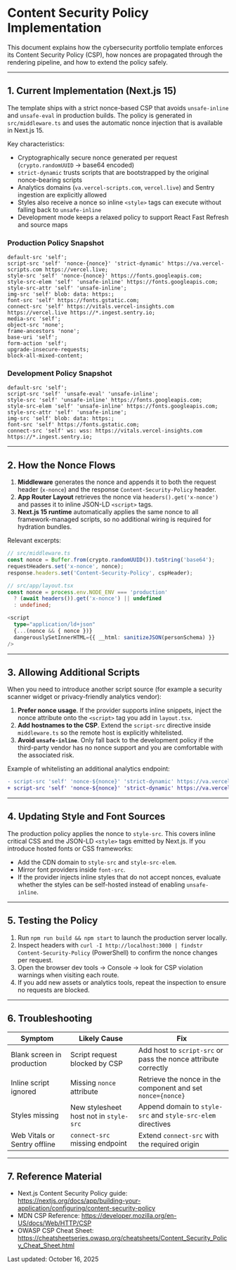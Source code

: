 # Content Security Policy Implementation

This document explains how the cybersecurity portfolio template enforces its Content Security Policy (CSP), how nonces are propagated through the rendering pipeline, and how to extend the policy safely.

---

## 1. Current Implementation (Next.js 15)

The template ships with a strict nonce-based CSP that avoids `unsafe-inline` and `unsafe-eval` in production builds. The policy is generated in `src/middleware.ts` and uses the automatic nonce injection that is available in Next.js 15.

Key characteristics:

- Cryptographically secure nonce generated per request (`crypto.randomUUID` → base64 encoded)
- `strict-dynamic` trusts scripts that are bootstrapped by the original nonce-bearing scripts
- Analytics domains (`va.vercel-scripts.com`, `vercel.live`) and Sentry ingestion are explicitly allowed
- Styles also receive a nonce so inline `<style>` tags can execute without falling back to `unsafe-inline`
- Development mode keeps a relaxed policy to support React Fast Refresh and source maps

### Production Policy Snapshot

```text
default-src 'self';
script-src 'self' 'nonce-{nonce}' 'strict-dynamic' https://va.vercel-scripts.com https://vercel.live;
style-src 'self' 'nonce-{nonce}' https://fonts.googleapis.com;
style-src-elem 'self' 'unsafe-inline' https://fonts.googleapis.com;
style-src-attr 'self' 'unsafe-inline';
img-src 'self' blob: data: https:;
font-src 'self' https://fonts.gstatic.com;
connect-src 'self' https://vitals.vercel-insights.com https://vercel.live https://*.ingest.sentry.io;
media-src 'self';
object-src 'none';
frame-ancestors 'none';
base-uri 'self';
form-action 'self';
upgrade-insecure-requests;
block-all-mixed-content;
```

### Development Policy Snapshot

```text
default-src 'self';
script-src 'self' 'unsafe-eval' 'unsafe-inline';
style-src 'self' 'unsafe-inline' https://fonts.googleapis.com;
style-src-elem 'self' 'unsafe-inline' https://fonts.googleapis.com;
style-src-attr 'self' 'unsafe-inline';
img-src 'self' blob: data: https:;
font-src 'self' https://fonts.gstatic.com;
connect-src 'self' ws: wss: https://vitals.vercel-insights.com https://*.ingest.sentry.io;
```

---

## 2. How the Nonce Flows

1. **Middleware** generates the nonce and appends it to both the request header (`x-nonce`) and the response `Content-Security-Policy` header.
2. **App Router Layout** retrieves the nonce via `headers().get('x-nonce')` and passes it to inline JSON-LD `<script>` tags.
3. **Next.js 15 runtime** automatically applies the same nonce to all framework-managed scripts, so no additional wiring is required for hydration bundles.

Relevant excerpts:

```typescript
// src/middleware.ts
const nonce = Buffer.from(crypto.randomUUID()).toString('base64');
requestHeaders.set('x-nonce', nonce);
response.headers.set('Content-Security-Policy', cspHeader);

// src/app/layout.tsx
const nonce = process.env.NODE_ENV === 'production'
  ? (await headers()).get('x-nonce') || undefined
  : undefined;

<script
  type="application/ld+json"
  {...(nonce && { nonce })}
  dangerouslySetInnerHTML={{ __html: sanitizeJSON(personSchema) }}
/>
```

---

## 3. Allowing Additional Scripts

When you need to introduce another script source (for example a security scanner widget or privacy-friendly analytics vendor):

1. **Prefer nonce usage**. If the provider supports inline snippets, inject the nonce attribute onto the `<script>` tag you add in `layout.tsx`.
2. **Add hostnames to the CSP**. Extend the `script-src` directive inside `middleware.ts` so the remote host is explicitly whitelisted.
3. **Avoid `unsafe-inline`**. Only fall back to the development policy if the third-party vendor has no nonce support and you are comfortable with the associated risk.

Example of whitelisting an additional analytics endpoint:

```diff
- script-src 'self' 'nonce-${nonce}' 'strict-dynamic' https://va.vercel-scripts.com https://vercel.live;
+ script-src 'self' 'nonce-${nonce}' 'strict-dynamic' https://va.vercel-scripts.com https://vercel.live https://analytics.example.com;
```

---

## 4. Updating Style and Font Sources

The production policy applies the nonce to `style-src`. This covers inline critical CSS and the JSON-LD `<style>` tags emitted by Next.js. If you introduce hosted fonts or CSS frameworks:

- Add the CDN domain to `style-src` and `style-src-elem`.
- Mirror font providers inside `font-src`.
- If the provider injects inline styles that do not accept nonces, evaluate whether the styles can be self-hosted instead of enabling `unsafe-inline`.

---

## 5. Testing the Policy

1. Run `npm run build && npm start` to launch the production server locally.
2. Inspect headers with `curl -I http://localhost:3000 | findstr Content-Security-Policy` (PowerShell) to confirm the nonce changes per request.
3. Open the browser dev tools → Console → look for CSP violation warnings when visiting each route.
4. If you add new assets or analytics tools, repeat the inspection to ensure no requests are blocked.

---

## 6. Troubleshooting

| Symptom | Likely Cause | Fix |
|---------|--------------|-----|
| Blank screen in production | Script request blocked by CSP | Add host to `script-src` or pass the nonce attribute correctly |
| Inline script ignored | Missing `nonce` attribute | Retrieve the nonce in the component and set `nonce={nonce}` |
| Styles missing | New stylesheet host not in `style-src` | Append domain to `style-src` and `style-src-elem` directives |
| Web Vitals or Sentry offline | `connect-src` missing endpoint | Extend `connect-src` with the required origin |

---

## 7. Reference Material

- Next.js Content Security Policy guide: https://nextjs.org/docs/app/building-your-application/configuring/content-security-policy
- MDN CSP Reference: https://developer.mozilla.org/en-US/docs/Web/HTTP/CSP
- OWASP CSP Cheat Sheet: https://cheatsheetseries.owasp.org/cheatsheets/Content_Security_Policy_Cheat_Sheet.html

Last updated: October 16, 2025
